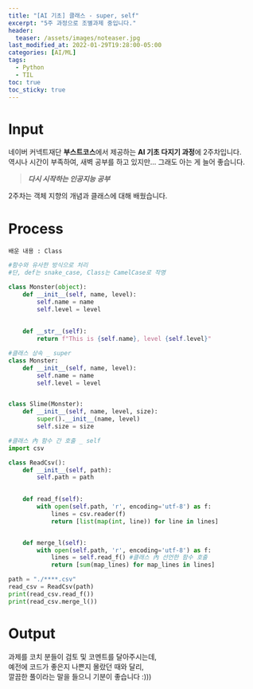 ```yaml
---
title: "[AI 기초] 클래스 - super, self"
excerpt: "5주 과정으로 조별과제 중입니다."
header:
  teaser: /assets/images/noteaser.jpg
last_modified_at: 2022-01-29T19:28:00-05:00
categories: [AI/ML]
tags:
  - Python
  - TIL
toc: true
toc_sticky: true
---
```


Input
====

네이버 커넥트재단 **부스트코스**에서 제공하는 **AI 기초 다지기 과정**에 2주차입니다.      
역시나 시간이 부족하여, 새벽 공부를 하고 있지만... 그래도 아는 게 늘어 좋습니다.      

> **_다시 시작하는 인공지능 공부_**   

2주차는 객체 지향의 개념과 클래스에 대해 배웠습니다.

Process
=====
```
배운 내용 : Class
```
```python
#함수와 유사한 방식으로 처리
#단, def는 snake_case, Class는 CamelCase로 작명

class Monster(object):
    def __init__(self, name, level):
        self.name = name
        self.level = level
        
    
    def __str__(self):
        return f"This is {self.name}, level {self.level}"

#클래스 상속 _ super
class Monster:
    def __init__(self, name, level):
        self.name = name
        self.level = level


class Slime(Monster):
    def __init__(self, name, level, size):
        super().__init__(name, level)
        self.size = size

#클래스 內 함수 간 호출 _ self
import csv

class ReadCsv():
    def __init__(self, path):
        self.path = path

        
    def read_f(self):
        with open(self.path, 'r', encoding='utf-8') as f:
            lines = csv.reader(f)
            return [list(map(int, line)) for line in lines]


    def merge_l(self):
        with open(self.path, 'r', encoding='utf-8') as f:
            lines = self.read_f() #클래스 內 선언한 함수 호출
            return [sum(map_lines) for map_lines in lines]

path = "./****.csv"
read_csv = ReadCsv(path)
print(read_csv.read_f())
print(read_csv.merge_l())
```

Output
=====
과제를 코치 분들이 검토 및 코멘트를 달아주시는데,    
예전에 코드가 좋은지 나쁜지 몰랐던 때와 달리,   
깔끔한 풀이라는 말을 들으니 기분이 좋습니다 :)))
